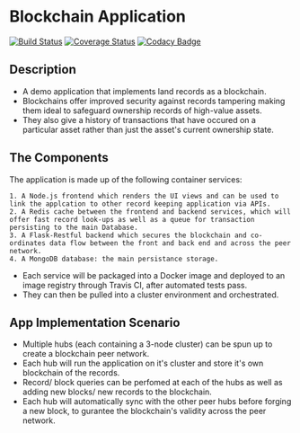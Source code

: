 # Blockchain Application

[![Build Status](https://travis-ci.org/Kenneth-Macharia/BlockChain-App.svg?branch=master)](https://travis-ci.org/Kenneth-Macharia/BlockChain-App)
[![Coverage Status](https://coveralls.io/repos/github/Kenneth-Macharia/BlockChain-App/badge.svg?branch=master&service=github)](https://coveralls.io/github/Kenneth-Macharia/BlockChain-App?branch=master)
[![Codacy Badge](https://app.codacy.com/project/badge/Grade/2aeb21c8472244498f1c634303d3d105)](https://www.codacy.com/manual/Kenneth-Macharia/BlockChain-App?utm_source=github.com&amp;utm_medium=referral&amp;utm_content=Kenneth-Macharia/BlockChain-App&amp;utm_campaign=Badge_Grade)

## Description

- A demo application that implements land records as a blockchain.
- Blockchains offer improved security against records tampering making them ideal to safeguard ownership records of high-value assets.
- They also give a history of transactions that have occured on a particular asset rather than just the asset's current ownership state.

## The Components

The application is made up of the following container services:

    1. A Node.js frontend which renders the UI views and can be used to link the applcation to other record keeping application via APIs.
    2. A Redis cache between the frontend and backend services, which will offer fast record look-ups as well as a queue for transaction persisting to the main Database.
    3. A Flask-Restful backend which secures the blockchain and co-ordinates data flow between the front and back end and across the peer network.
    4. A MongoDB database: the main persistance storage.

- Each service will be packaged into a Docker image and deployed to an image registry through Travis CI, after automated tests pass.
- They can then be pulled into a cluster environment and orchestrated.

## App Implementation Scenario

- Multiple hubs (each containing a 3-node cluster) can be spun up to create a blockchain peer network.
- Each hub will run the application on it's cluster and store it's own blockchain of the records.
- Record/ block queries can be perfomed at each of the hubs as well as adding new blocks/ new records to the blockchain.
- Each hub will automatically sync with the other peer hubs before forging a new block, to gurantee the blockchain's validity across the peer network.